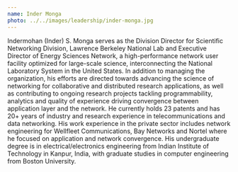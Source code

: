 ```yaml
---
name: Inder Monga
photo: ../../images/leadership/inder-monga.jpg
---
```

Indermohan (Inder) S. Monga serves as the Division Director for Scientific Networking Division, Lawrence Berkeley National Lab and Executive Director of Energy Sciences Network, a high-performance network user facility optimized for large-scale science, interconnecting the National Laboratory System in the United States. In addition to managing the organization, his efforts are directed towards advancing the science of networking for collaborative and distributed research applications, as well as contributing to ongoing research projects tackling programmability, analytics and quality of experience driving convergence between application layer and the network. He currently holds 23 patents and has 20+ years of industry and research experience in telecommunications and data networking. His work experience in the private sector includes network engineering for Wellfleet Communications, Bay Networks and Nortel where he focused on application and network convergence. His undergraduate degree is in electrical/electronics engineering from Indian Institute of Technology in Kanpur, India, with graduate studies in computer engineering from Boston University.